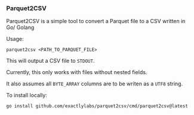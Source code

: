 ### Parquet2CSV

Parquet2CSV is a simple tool to convert a Parquet file to a CSV written in Go/ Golang

Usage:

    parquet2csv <PATH_TO_PARQUET_FILE>

This will output a CSV file to `STDOUT`.

Currently, this only works with files without nested fields.

It also assumes all `BYTE_ARRAY` columns are to be writen as a `UTF8` string.

To install locally:

    go install github.com/exactlylabs/parquet2csv/cmd/parquet2csv@latest

